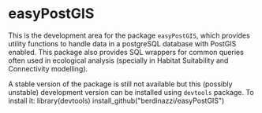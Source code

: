 # easyPostGIS
This is the development area for the package `easyPostGIS`, which provides utility functions to handle data in a postgreSQL database with PostGIS enabled. This package also provides SQL wrappers for common queries often used in ecological analysis (specially in Habitat Suitability and Connectivity modelling).

A stable version of the package is still not available but this (possibly unstable) development version  can be installed using `devtools` package. To install it:
library(devtools)
install_github("berdinazzi/easyPostGIS")

